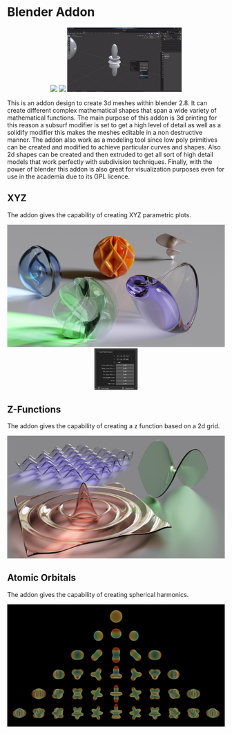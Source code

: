 # Blender Addon

<p align="center">
  <img width="265" src="images/first_part.gif">
  <img width="265" src="images/second_part.gif">
  <img width="265" src="images/third_part.gif">
</p>

This is an addon design to create 3d meshes within blender 2.8. It can create different complex mathematical shapes that span a wide variety of mathematical functions. The main purpose of this addon is 3d printing for this reason a subsurf modifier is set to get a high level of detail as well as a solidify modifier this makes the meshes editable in a non destructive manner. The addon also work as a modeling tool since low poly primitives can be created and modified to achieve particular curves and shapes. Also 2d shapes can be created and then extruded to get all sort of high detail models that work perfectly with subdivision techniques. Finally, with the power of blender this addon is also great for visualization purposes even for use in the academia due to its GPL licence. 

## XYZ
The addon gives the capability of creating XYZ parametric plots.

<p align="center">
  <img width="600" src="/images/xyz.png">
  <img width="100" src="/images/xyz_menu.png">
</p>

## Z-Functions
The addon gives the capability of creating a z function based on a 2d grid.

<p align="center">
  <img width="800" src="images/z_function.png">
</p>

## Atomic Orbitals
The addon gives the capability of creating spherical harmonics.

<p align="center">
  <img width="800" src="images/orbitals.png">
</p>

